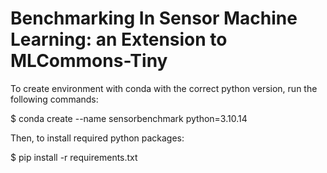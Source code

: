 # Benchmarking In Sensor Machine Learning: an Extension to MLCommons-Tiny


To create environment with conda with the correct python version, run the following commands:

$ conda create --name sensorbenchmark python=3.10.14

Then, to install required python packages:

$ pip install -r requirements.txt
